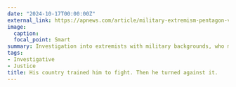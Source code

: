 ```yaml
---
date: "2024-10-17T00:00:00Z"
external_link: https://apnews.com/article/military-extremism-pentagon-veterans-terrorism-capitol-riot-jan-6-0c1fdd7b6b761e9c9e8556a9b9e45dc9
image:
  caption: 
  focal_point: Smart
summary: Investigation into extremists with military backgrounds, who make planned attacks more dangerous
tags:
- Investigative
- Justice
title: His country trained him to fight. Then he turned against it.
---
```


